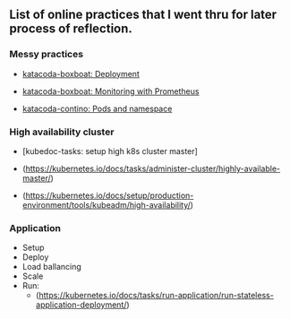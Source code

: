 ## List of online practices that I went thru for later process of reflection.

### Messy practices

- [katacoda-boxboat: Deployment](https://www.katacoda.com/boxboat/courses/kubernetes-basic/module-4)

- [katacoda-boxboat: Monitoring with Prometheus](https://www.katacoda.com/boxboat/courses/kubernetes-basic/module-6)

- [katacoda-contino: Pods and namespace](https://www.katacoda.com/contino/courses/kubernetes/pods)


### High availability cluster
- [kubedoc-tasks: setup high k8s cluster master]

- (https://kubernetes.io/docs/tasks/administer-cluster/highly-available-master/)

- (https://kubernetes.io/docs/setup/production-environment/tools/kubeadm/high-availability/)

### Application
- Setup
- Deploy
- Load ballancing
- Scale
- Run:
    - (https://kubernetes.io/docs/tasks/run-application/run-stateless-application-deployment/)
    